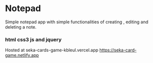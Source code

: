 # Notepad


  Simple notepad app with simple functionalities of creating 
  , editing and deleting a note.

  ### html css3 js and jquery

Hosted at 
   seka-cards-game-kbleul.vercel.app
   https://seka-card-game.netlify.app
